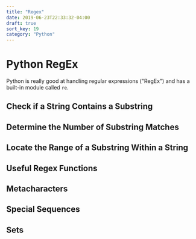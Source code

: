 ```yaml
---
title: "Regex"
date: 2019-06-23T22:33:32-04:00
draft: true
sort_key: 19
category: "Python"
---
```


# Python RegEx

Python is really good at handling regular expressions ("RegEx") and has a built-in
module called `re`.

## Check if a String Contains a Substring

## Determine the Number of Substring Matches

## Locate the Range of a Substring Within a String

## Useful Regex Functions

## Metacharacters

## Special Sequences

## Sets 
